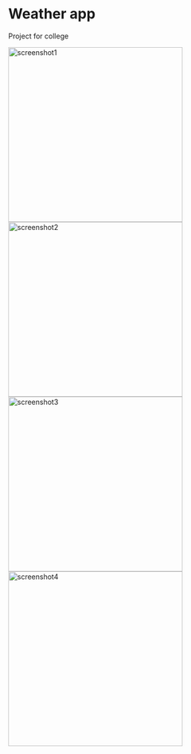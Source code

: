 # Weather app
Project for college

<img src="https://github.com/mmaljevac/weather-app/assets/72459736/88e2c19d-dbe6-4128-a585-ea2f7fe0fce3" width="350" title="screenshot1">
<img src="https://github.com/mmaljevac/weather-app/assets/72459736/3ac4fe51-953a-448f-8ab6-e10b3c3bd9c3" width="350" title="screenshot2">
<img src="https://github.com/mmaljevac/weather-app/assets/72459736/352cfdc0-32b1-4f93-8a22-972de91aaaa3" width="350" title="screenshot3">
<img src="https://github.com/mmaljevac/weather-app/assets/72459736/a98bc39f-0ff2-49c3-9f38-786d3b4c7e96" width="350" title="screenshot4">
